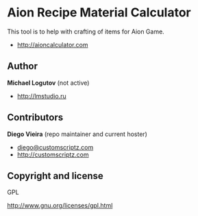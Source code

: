 Aion Recipe Material Calculator
===============================

This tool is to help with crafting of items for Aion Game.
+ http://aioncalculator.com


Author
-------

**Michael Logutov** (not active)

+ http://lmstudio.ru


Contributors
-------
**Diego Vieira** (repo maintainer and current hoster)

+ diego@customscriptz.com
+ http://customscriptz.com


Copyright and license
---------------------
GPL

http://www.gnu.org/licenses/gpl.html
